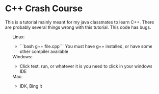 # C++ Crash Course
This is a tutorial mainly meant for my java classmates to learn C++. There are probably several things wrong with this tutorial. This code has bugs.
<ul>
	<dt>Linux:
		<ul>
			<li>```bash g++ file.cpp``` You must have g++ installed, or have some other compiler available</li>
		</ul>
	</dt>
	<dt>Windows:
		<ul>
			<li>Click test, run, or whatever it is you need to click in your windows IDE</li>
		</ul>
	</dt>
	<dt>Mac:
		<ul>
			<li>IDK, Bing it</li>
		</ul>
	</dt>
</ul>
